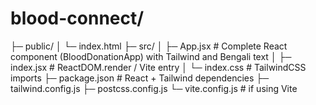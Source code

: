 # blood-connect/
├─ public/
│ └─ index.html
├─ src/
│ ├─ App.jsx # Complete React component (BloodDonationApp) with 
Tailwind and Bengali text
│ ├─ index.jsx # ReactDOM.render / Vite entry
│ └─ index.css # TailwindCSS imports
├─ package.json # React + Tailwind dependencies
├─ tailwind.config.js
├─ postcss.config.js
└─ vite.config.js # if using Vite

